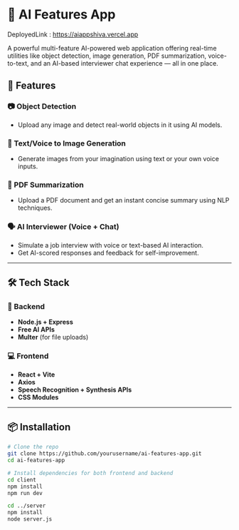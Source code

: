 # 🤖 AI Features App

DeployedLink : https://aiappshiva.vercel.app

A powerful multi-feature AI-powered web application offering real-time utilities like object detection, image generation, PDF summarization, voice-to-text, and an AI-based interviewer chat experience — all in one place.

## 🚀 Features

### 📷 Object Detection
- Upload any image and detect real-world objects in it using AI models.

### 🎨 Text/Voice to Image Generation
- Generate images from your imagination using text or your own voice inputs.

### 📄 PDF Summarization
- Upload a PDF document and get an instant concise summary using NLP techniques.

### 🗣️ AI Interviewer (Voice + Chat)
- Simulate a job interview with voice or text-based AI interaction.
- Get AI-scored responses and feedback for self-improvement.

---

## 🛠️ Tech Stack

### 🧠 Backend
- **Node.js + Express**
- **Free AI APIs**
- **Multer** (for file uploads)

### 💻 Frontend
- **React + Vite**
- **Axios**
- **Speech Recognition + Synthesis APIs**
- **CSS Modules**

---

## 📦 Installation

```bash
# Clone the repo
git clone https://github.com/yourusername/ai-features-app.git
cd ai-features-app

# Install dependencies for both frontend and backend
cd client
npm install
npm run dev

cd ../server
npm install
node server.js
